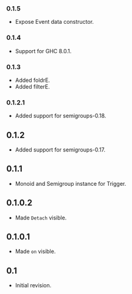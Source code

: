 ### 0.1.5

- Expose Event data constructor.	

### 0.1.4

- Support for GHC 8.0.1.

### 0.1.3

- Added foldrE.
- Added filterE.

### 0.1.2.1

- Added support for semigroups-0.18.

## 0.1.2

- Added support for semigroups-0.17.

## 0.1.1

- Monoid and Semigroup instance for Trigger.

## 0.1.0.2

- Made `Detach` visible.

## 0.1.0.1

- Made `on` visible.

## 0.1

- Initial revision.
